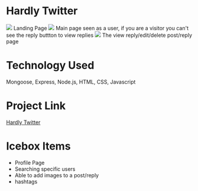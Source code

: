 # Hardly Twitter
![](https://i.imgur.com/705lv7j.png)
Landing Page
![](https://i.imgur.com/08om6Z6.png)
Main page seen as a user, if you are a visitor you can't see the reply buttton to view replies
![](https://i.imgur.com/iE71DMv.png)
The view reply/edit/delete post/reply page
# Technology Used
Mongoose, Express, Node.js, HTML, CSS, Javascript
# Project Link
[Hardly Twitter](https://hardly-twitter.herokuapp.com/)
# Icebox Items
- Profile Page
- Searching specific users
- Able to add images to a post/reply
- hashtags